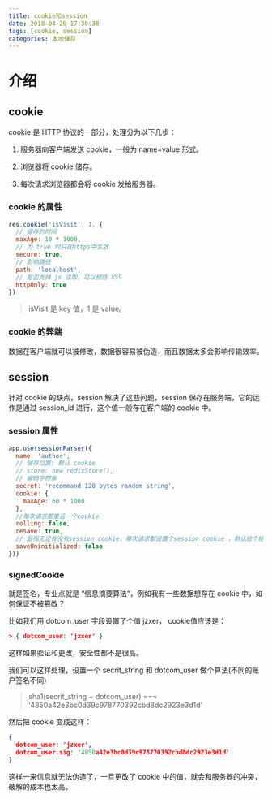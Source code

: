 ```yaml
---
title: cookie和session
date: 2018-04-26 17:30:38
tags: [cookie, session]
categories: 本地储存
---
```

# 介绍

## cookie

cookie 是 HTTP 协议的一部分，处理分为以下几步：

1. 服务器向客户端发送 cookie，一般为 name=value 形式。

2. 浏览器将 cookie 储存。

3. 每次请求浏览器都会将 cookie 发给服务器。

### cookie 的属性

```js
res.cookie('isVisit', 1, {
  // 储存的时间
  maxAge: 10 * 1000,
  // 为 true 时只在https中生效
  secure: true,
  // 影响路径
  path: 'localhost',
  // 是否支持 js 读取，可以预防 XSS
  httpOnly: true
})
```

> isVisit 是 key 值，1 是 value。

### cookie 的弊端

数据在客户端就可以被修改，数据很容易被伪造，而且数据太多会影响传输效率。

## session

针对 cookie 的缺点，session 解决了这些问题，session 保存在服务端，它的运作是通过 session_id 进行，这个值一般存在客户端的 cookie 中。

### session 属性

```js
app.use(sessionParser({
  name: 'author',
  // 储存位置: 默认 cookie
  // store: new redisStore(),
  // 编码字符串
  secret: 'recommand 128 bytes random string',
  cookie: {
    maxAge: 60 * 1000
  },
  //每次请求都重设一个cookie
  rolling: false,
  resave: true,
  // 是指无论有没有session cookie，每次请求都设置个session cookie ，默认给个标示为 connect.sid
  saveUninitialized: false
}))
```

### signedCookie

就是签名，专业点就是 “信息摘要算法“，例如我有一些数据想存在 cookie 中，如何保证不被篡改？

比如我们用 dotcom_user 字段设置了个值 jzxer， cookie值应该是：

```json
> { dotcom_user: 'jzxer' }
```

这样如果验证和更改，安全性都不是很高。

我们可以这样处理，设置一个 secrit_string 和 dotcom_user 做个算法(不同的账户签名不同)
> sha1(secrit_string + dotcom_user) === '4850a42e3bc0d39c978770392cbd8dc2923e3d1d'

然后把 cookie 变成这样：

```json
{
  dotcom_user: 'jzxer',
  dotcom_user.sig: '4850a42e3bc0d39c978770392cbd8dc2923e3d1d'
}
```

这样一来信息就无法伪造了，一旦更改了 cookie 中的值，就会和服务器的冲突，破解的成本也太高。
